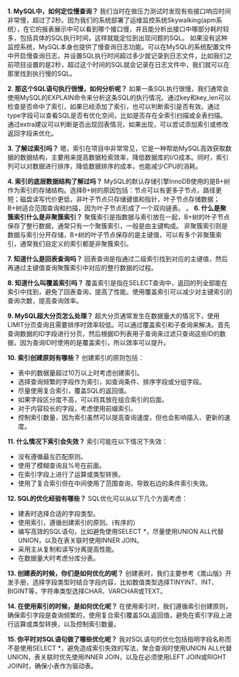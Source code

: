 **1. MySQL中，如何定位慢查询？**
我们当时在做压力测试时发现有些接口响应时间非常慢，超过了2秒。因为我们的系统部署了运维监控系统Skywalking(apm系统），在它的报表展示中可以看到哪个接口慢，并且能分析出接口中哪部分耗时较多，包括具体的SQL执行时间，这样就能定位到出现问题的SQL。
如果没有这种监控系统，MySQL本身也提供了慢查询日志功能。可以在MySQL的系统配置文件中开启慢查询日志，并设置SQL执行时间超过多少就记录到日志文件，比如我们之前项目设置的是2秒，超过这个时间的SQL就会记录在日志文件中，我们就可以在那里找到执行慢的SQL。

**2. 那这个SQL语句执行很慢，如何分析呢？**
如果一条SQL执行很慢，我们通常会使用MySQL的EXPLAIN命令来分析这条SQL的执行情况。通过key和key_len可以检查是否命中了索引，如果已经添加了索引，也可以判断索引是否有效。通过type字段可以查看SQL是否有优化空间，比如是否存在全索引扫描或全表扫描。通过extra建议可以判断是否出现回表情况，如果出现，可以尝试添加索引或修改返回字段来优化。

**3. 了解过索引吗？**
嗯，索引在项目中非常常见，它是一种帮助MySQL高效获取数据的数据结构，主要用来提高数据检索效率，降低数据库的I/O成本。同时，索引列可以对数据进行排序，降低数据排序的成本，也能减少CPU的消耗。

**4. 索引的底层数据结构了解过吗？**
MySQL的默认存储引擎InnoDB使用的是B+树作为索引的存储结构。选择B+树的原因包括：节点可以有更多子节点，路径更短；磁盘读写代价更低，非叶子节点只存储键值和指针，叶子节点存储数据；B+树适合范围查询和扫描，因为叶子节点形成了一个双向链表。
。
**6. 什么是聚簇索引什么是非聚簇索引？**
聚簇索引是指数据与索引放在一起，B+树的叶子节点保存了整行数据，通常只有一个聚簇索引，一般是由主键构成。
非聚簇索引则是数据与索引分开存储，B+树的叶子节点保存的是主键值，可以有多个非聚簇索引，通常我们自定义的索引都是非聚簇索引。

**7. 知道什么是回表查询吗？**
回表查询是指通过二级索引找到对应的主键值，然后再通过主键值查询聚簇索引中对应的整行数据的过程。

**8. 知道什么叫覆盖索引吗？**
覆盖索引是指在SELECT查询中，返回的列全部能在索引中找到，避免了回表查询，提高了性能。使用覆盖索引可以减少对主键索引的查询次数，提高查询效率。

**9. MySQL超大分页怎么处理？**
超大分页通常发生在数据量大的情况下，使用LIMIT分页查询且需要排序时效率较低。可以通过覆盖索引和子查询来解决。首先查询数据的ID字段进行分页，然后根据ID列表用子查询来过滤只查询这些ID的数据，因为查询ID时使用的是覆盖索引，所以效率可以提升。

**10. 索引创建原则有哪些？**
创建索引的原则包括：
- 表中的数据量超过10万以上时考虑创建索引。
- 选择查询频繁的字段作为索引，如查询条件、排序字段或分组字段。
- 尽量使用复合索引，覆盖SQL的返回值。
- 如果字段区分度不高，可以将其放在组合索引的后面。
- 对于内容较长的字段，考虑使用前缀索引。
- 控制索引数量，因为索引虽然可以提高查询速度，但也会影响插入、更新的速度。

**11. 什么情况下索引会失效？**
索引可能在以下情况下失效：
- 没有遵循最左匹配原则。
- 使用了模糊查询且%号在前面。
- 在索引字段上进行了运算或类型转换。
- 使用了复合索引但在中间使用了范围查询，导致右边的条件索引失效。

**12. SQL的优化经验有哪些？**
SQL优化可以从以下几个方面考虑：
- 建表时选择合适的字段类型。
- 使用索引，遵循创建索引的原则。(有序的）
- 编写高效的SQL语句，比如避免使用SELECT *，尽量使用UNION ALL代替UNION，以及在表关联时使用INNER JOIN。
- 采用主从复制和读写分离提高性能。
- 在数据量大时考虑分库分表。

**13. 创建表的时候，你们是如何优化的呢？**
创建表时，我们主要参考《嵩山版》开发手册，选择字段类型时结合字段内容，比如数值类型选择TINYINT、INT、BIGINT等，字符串类型选择CHAR、VARCHAR或TEXT。

**14. 在使用索引的时候，是如何优化呢？**
在使用索引时，我们遵循索引创建原则，确保索引字段是查询频繁的，使用复合索引覆盖SQL返回值，避免在索引字段上进行运算或类型转换，以及控制索引数量。

**15. 你平时对SQL语句做了哪些优化呢？**
我对SQL语句的优化包括指明字段名称而不是使用SELECT *，避免造成索引失效的写法，聚合查询时使用UNION ALL代替UNION，表关联时优先使用INNER JOIN，以及在必须使用LEFT JOIN或RIGHT JOIN时，确保小表作为驱动表。 
